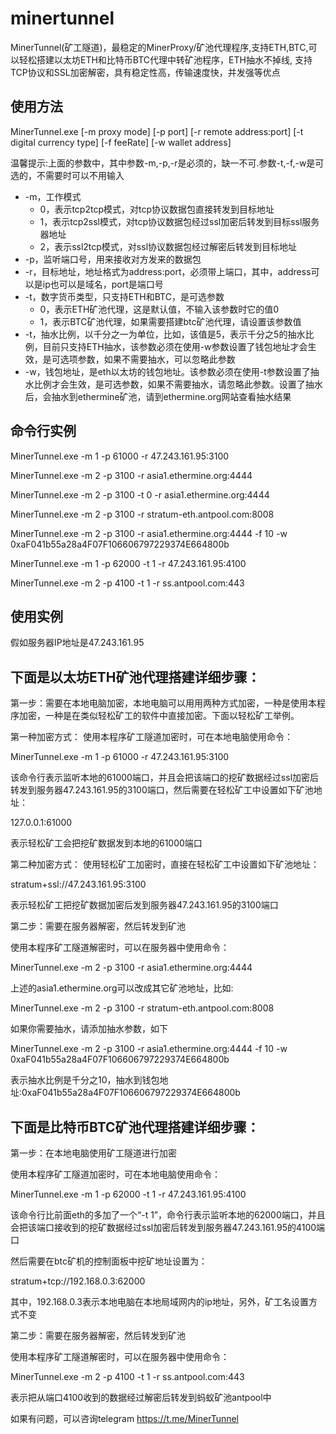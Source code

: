 # minertunnel
MinerTunnel(矿工隧道)，最稳定的MinerProxy/矿池代理程序,支持ETH,BTC,可以轻松搭建以太坊ETH和比特币BTC代理中转矿池程序，ETH抽水不掉线, 支持TCP协议和SSL加密解密，具有稳定性高，传输速度快，并发强等优点


使用方法
------


MinerTunnel.exe [-m proxy mode] [-p port] [-r remote address:port] [-t digital currency type] [-f feeRate] [-w wallet address]

温馨提示:上面的参数中，其中参数-m,-p,-r是必须的，缺一不可.参数-t,-f,-w是可选的，不需要时可以不用输入

* -m，工作模式
  * 0，表示tcp2tcp模式，对tcp协议数据包直接转发到目标地址
  * 1，表示tcp2ssl模式，对tcp协议数据包经过ssl加密后转发到目标ssl服务器地址
  * 2，表示ssl2tcp模式，对ssl协议数据包经过解密后转发到目标地址
* -p，监听端口号，用来接收对方发来的数据包
* -r，目标地址，地址格式为address:port，必须带上端口，其中，address可以是ip也可以是域名，port是端口号
* -t，数字货币类型，只支持ETH和BTC，是可选参数
  * 0，表示ETH矿池代理，这是默认值，不输入该参数时它的值0
  * 1，表示BTC矿池代理，如果需要搭建btc矿池代理，请设置该参数值
* -t，抽水比例，以千分之一为单位，比如，该值是5，表示千分之5的抽水比例，目前只支持ETH抽水，该参数必须在使用-w参数设置了钱包地址才会生效，是可选项参数，如果不需要抽水，可以忽略此参数
* -w，钱包地址，是eth以太坊的钱包地址。该参数必须在使用-t参数设置了抽水比例才会生效，是可选参数，如果不需要抽水，请忽略此参数。设置了抽水后，会抽水到ethermine矿池，请到ethermine.org网站查看抽水结果

命令行实例
------
MinerTunnel.exe -m 1 -p 61000 -r 47.243.161.95:3100

MinerTunnel.exe -m 2 -p 3100 -r asia1.ethermine.org:4444

MinerTunnel.exe -m 2 -p 3100 -t 0 -r asia1.ethermine.org:4444

MinerTunnel.exe -m 2 -p 3100 -r stratum-eth.antpool.com:8008

MinerTunnel.exe -m 2 -p 3100 -r asia1.ethermine.org:4444 -f 10 -w 0xaF041b55a28a4F07F106606797229374E664800b

MinerTunnel.exe -m 1 -p 62000 -t 1 -r 47.243.161.95:4100

MinerTunnel.exe -m 2 -p 4100 -t 1 -r ss.antpool.com:443



使用实例
------

假如服务器IP地址是47.243.161.95

下面是以太坊ETH矿池代理搭建详细步骤：
------

第一步：需要在本地电脑加密，本地电脑可以用用两种方式加密，一种是使用本程序加密，一种是在类似轻松矿工的软件中直接加密。下面以轻松矿工举例。

第一种加密方式：
使用本程序矿工隧道加密时，可在本地电脑使用命令：

MinerTunnel.exe -m 1 -p 61000 -r 47.243.161.95:3100 
 
该命令行表示监听本地的61000端口，并且会把该端口的挖矿数据经过ssl加密后转发到服务器47.243.161.95的3100端口，然后需要在轻松矿工中设置如下矿池地址：

127.0.0.1:61000

表示轻松矿工会把挖矿数据发到本地的61000端口

第二种加密方式：
使用轻松矿工加密时，直接在轻松矿工中设置如下矿池地址：

stratum+ssl://47.243.161.95:3100

表示轻松矿工把挖矿数据加密后发到服务器47.243.161.95的3100端口

第二步：需要在服务器解密，然后转发到矿池

使用本程序矿工隧道解密时，可以在服务器中使用命令：

MinerTunnel.exe -m 2 -p 3100 -r asia1.ethermine.org:4444

上述的asia1.ethermine.org可以改成其它矿池地址，比如:

MinerTunnel.exe -m 2 -p 3100 -r stratum-eth.antpool.com:8008

如果你需要抽水，请添加抽水参数，如下

MinerTunnel.exe -m 2 -p 3100 -r asia1.ethermine.org:4444 -f 10 -w 0xaF041b55a28a4F07F106606797229374E664800b

表示抽水比例是千分之10，抽水到钱包地址:0xaF041b55a28a4F07F106606797229374E664800b



下面是比特币BTC矿池代理搭建详细步骤：
------

第一步：在本地电脑使用矿工隧道进行加密

使用本程序矿工隧道加密时，可在本地电脑使用命令：

MinerTunnel.exe -m 1 -p 62000 -t 1 -r 47.243.161.95:4100 

该命令行比前面eth的多加了一个“-t 1”，命令行表示监听本地的62000端口，并且会把该端口接收到的挖矿数据经过ssl加密后转发到服务器47.243.161.95的4100端口

然后需要在btc矿机的控制面板中挖矿地址设置为：

stratum+tcp://192.168.0.3:62000

其中，192.168.0.3表示本地电脑在本地局域网内的ip地址，另外，矿工名设置方式不变

第二步：需要在服务器解密，然后转发到矿池

使用本程序矿工隧道解密时，可以在服务器中使用命令：

MinerTunnel.exe -m 2 -p 4100 -t 1 -r ss.antpool.com:443

表示把从端口4100收到的数据经过解密后转发到蚂蚁矿池antpool中


如果有问题，可以咨询telegram   https://t.me/MinerTunnel






